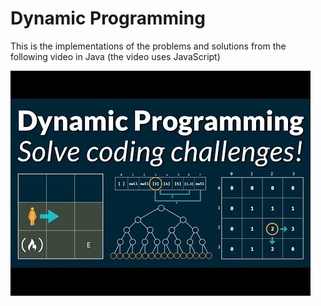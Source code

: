 # Dynamic Programming

This is the implementations of the problems and solutions from the following video in Java (the video uses JavaScript)

[![Video link](https://github.com/LuizGuerra/Dynamic-Programming/blob/main/readme/dynamic-programming.jpg)](https://youtu.be/oBt53YbR9Kk)
